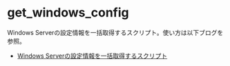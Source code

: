 # get_windows_config
Windows Serverの設定情報を一括取得するスクリプト。使い方は以下ブログを参照。

- [Windows Serverの設定情報を一括取得するスクリプト](https://tech-mmmm.blogspot.com/2022/05/windows-server.html)

